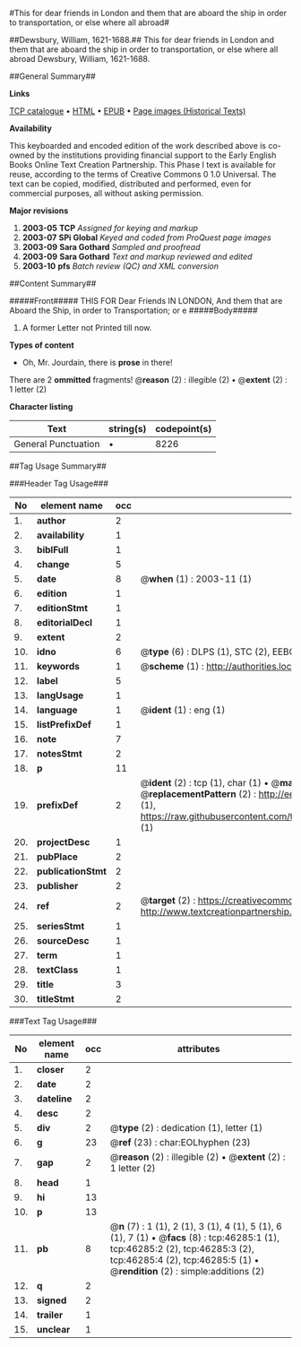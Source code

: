 #This for dear friends in London and them that are aboard the ship in order to transportation, or else where all abroad#

##Dewsbury, William, 1621-1688.##
This for dear friends in London and them that are aboard the ship in order to transportation, or else where all abroad
Dewsbury, William, 1621-1688.

##General Summary##

**Links**

[TCP catalogue](http://www.ota.ox.ac.uk/tcp/)  • 
[HTML](http://tei.it.ox.ac.uk/tcp/Texts-HTML/free/A35/A35843.html)  • 
[EPUB](http://tei.it.ox.ac.uk/tcp/Texts-EPUB/free/A35/A35843.epub) • 
[Page images (Historical Texts)](https://data.historicaltexts.jisc.ac.uk/view?pubId=eebo-11080799e&pageId=eebo-11080799e-46285-1)

**Availability**

This keyboarded and encoded edition of the
	       work described above is co-owned by the institutions
	       providing financial support to the Early English Books
	       Online Text Creation Partnership. This Phase I text is
	       available for reuse, according to the terms of Creative
	       Commons 0 1.0 Universal. The text can be copied,
	       modified, distributed and performed, even for
	       commercial purposes, all without asking permission.

**Major revisions**

1. __2003-05__ __TCP__ *Assigned for keying and markup*
1. __2003-07__ __SPi Global__ *Keyed and coded from ProQuest page images*
1. __2003-09__ __Sara Gothard__ *Sampled and proofread*
1. __2003-09__ __Sara Gothard__ *Text and markup reviewed and edited*
1. __2003-10__ __pfs__ *Batch review (QC) and XML conversion*

##Content Summary##

#####Front#####
THIS FOR Dear Friends IN LONDON, And them that are Aboard the Ship, in order to Transportation; or e
#####Body#####

1. A former Letter not Printed till now.

**Types of content**

  * Oh, Mr. Jourdain, there is **prose** in there!

There are 2 **ommitted** fragments! 
 @__reason__ (2) : illegible (2)  •  @__extent__ (2) : 1 letter (2)

**Character listing**


|Text|string(s)|codepoint(s)|
|---|---|---|
|General Punctuation|•|8226|

##Tag Usage Summary##

###Header Tag Usage###

|No|element name|occ|attributes|
|---|---|---|---|
|1.|__author__|2||
|2.|__availability__|1||
|3.|__biblFull__|1||
|4.|__change__|5||
|5.|__date__|8| @__when__ (1) : 2003-11 (1)|
|6.|__edition__|1||
|7.|__editionStmt__|1||
|8.|__editorialDecl__|1||
|9.|__extent__|2||
|10.|__idno__|6| @__type__ (6) : DLPS (1), STC (2), EEBO-CITATION (1), OCLC (1), VID (1)|
|11.|__keywords__|1| @__scheme__ (1) : http://authorities.loc.gov/ (1)|
|12.|__label__|5||
|13.|__langUsage__|1||
|14.|__language__|1| @__ident__ (1) : eng (1)|
|15.|__listPrefixDef__|1||
|16.|__note__|7||
|17.|__notesStmt__|2||
|18.|__p__|11||
|19.|__prefixDef__|2| @__ident__ (2) : tcp (1), char (1)  •  @__matchPattern__ (2) : ([0-9\-]+):([0-9IVX]+) (1), (.+) (1)  •  @__replacementPattern__ (2) : http://eebo.chadwyck.com/downloadtiff?vid=$1&page=$2 (1), https://raw.githubusercontent.com/textcreationpartnership/Texts/master/tcpchars.xml#$1 (1)|
|20.|__projectDesc__|1||
|21.|__pubPlace__|2||
|22.|__publicationStmt__|2||
|23.|__publisher__|2||
|24.|__ref__|2| @__target__ (2) : https://creativecommons.org/publicdomain/zero/1.0/ (1), http://www.textcreationpartnership.org/docs/. (1)|
|25.|__seriesStmt__|1||
|26.|__sourceDesc__|1||
|27.|__term__|1||
|28.|__textClass__|1||
|29.|__title__|3||
|30.|__titleStmt__|2||


###Text Tag Usage###

|No|element name|occ|attributes|
|---|---|---|---|
|1.|__closer__|2||
|2.|__date__|2||
|3.|__dateline__|2||
|4.|__desc__|2||
|5.|__div__|2| @__type__ (2) : dedication (1), letter (1)|
|6.|__g__|23| @__ref__ (23) : char:EOLhyphen (23)|
|7.|__gap__|2| @__reason__ (2) : illegible (2)  •  @__extent__ (2) : 1 letter (2)|
|8.|__head__|1||
|9.|__hi__|13||
|10.|__p__|13||
|11.|__pb__|8| @__n__ (7) : 1 (1), 2 (1), 3 (1), 4 (1), 5 (1), 6 (1), 7 (1)  •  @__facs__ (8) : tcp:46285:1 (1), tcp:46285:2 (2), tcp:46285:3 (2), tcp:46285:4 (2), tcp:46285:5 (1)  •  @__rendition__ (2) : simple:additions (2)|
|12.|__q__|2||
|13.|__signed__|2||
|14.|__trailer__|1||
|15.|__unclear__|1||
